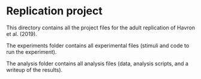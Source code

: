 # Replication project

This directory contains all the project files for the adult replication of Havron et al. (2019).

The experiments folder contains all experimental files (stimuli and code to run the experiment).

The analysis folder contains all analysis files (data, analysis scripts, and a writeup of the results).
